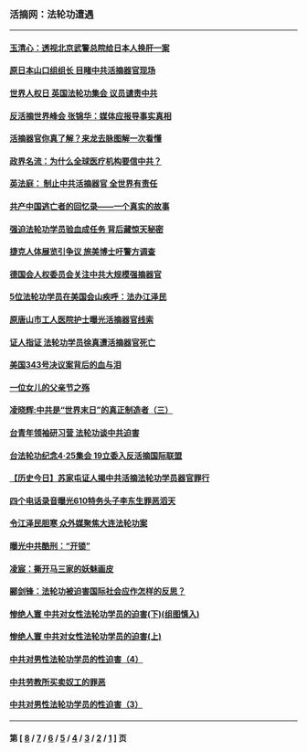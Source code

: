 ### 活摘网：法轮功遭遇
---
#### [玉清心：透视北京武警总院给日本人换肝一案](../../pages/nf5881/n13771978.md?03050430) 
#### [原日本山口组组长 目睹中共活摘器官现场](../../pages/nf5881/n13767360.md?03050430) 
#### [世界人权日 英国法轮功集会 议员谴责中共](../../pages/nf5881/n13431763.md?03050430) 
#### [反活摘世界峰会 张锦华：媒体应报导事实真相](../../pages/nf5881/n13278502.md?03050430) 
#### [活摘器官你真了解？来龙去脉图解一次看懂](../../pages/nf5881/n13013820.md?03050430) 
#### [政界名流：为什么全球医疗机构要信中共？](../../pages/nf5881/n11945479.md?03050430) 
#### [英法庭： 制止中共活摘器官 全世界有责任](../../pages/nf5881/n11330691.md?03050430) 
#### [共产中国逃亡者的回忆录——一个真实的故事](../../pages/nf5881/n10918649.md?03050430) 
#### [强迫法轮功学员验血成任务 背后藏惊天秘密](../../pages/nf5881/n4252384.md?03050430) 
#### [捷克人体展览引争议 旅美博士吁警方调查](../../pages/nf5881/n9429187.md?03050430) 
#### [德国会人权委员会关注中共大规模强摘器官](../../pages/nf5881/n8418950.md?03050430) 
#### [5位法轮功学员在美国会山疾呼：法办江泽民](../../pages/nf5881/n8101519.md?03050430) 
#### [原唐山市工人医院护士曝光活摘器官线索](../../pages/nf5881/n8076384.md?03050430) 
#### [证人指证 法轮功学员徐真遭活摘器官死亡](../../pages/nf5881/n8042467.md?03050430) 
#### [美国343号决议案背后的血与泪](../../pages/nf5881/n8020684.md?03050430) 
#### [一位女儿的父亲节之殇](../../pages/nf5881/n8014122.md?03050430) 
#### [凌晓辉:中共是“世界末日”的真正制造者（三）](../../pages/nf5881/n4210333.md?03050430) 
#### [台青年领袖研习营 法轮功谈中共迫害](../../pages/nf5881/n4141857.md?03050430) 
#### [台法轮功纪念4‧25集会 19立委入反活摘国际联盟](../../pages/nf5881/n4141821.md?03050430) 
#### [【历史今日】苏家屯证人揭中共活摘法轮功学员器官罪行](../../pages/nf5881/n4135912.md?03050430) 
#### [四个电话录音曝光610特务头子李东生罪恶滔天](../../pages/nf5881/n4040060.md?03050430) 
#### [令江泽民胆寒 众外媒聚焦大连法轮功案](../../pages/nf5881/n3932671.md?03050430) 
#### [曝光中共酷刑：“开锁”](../../pages/nf5881/n3889373.md?03050430) 
#### [凌宸：撕开马三家的妖魅画皮](../../pages/nf5881/n3849369.md?03050430) 
#### [郦剑锋：法轮功被迫害国际社会应作怎样的反思？](../../pages/nf5881/n3824560.md?03050430) 
#### [惨绝人寰 中共对女性法轮功学员的迫害(下)(组图慎入)](../../pages/nf5881/n3816285.md?03050430) 
#### [惨绝人寰 中共对女性法轮功学员的迫害(上)](../../pages/nf5881/n3815374.md?03050430) 
#### [中共对男性法轮功学员的性迫害（4）](../../pages/nf5881/n3769144.md?03050430) 
#### [中共劳教所买卖奴工的罪恶](../../pages/nf5881/n3769378.md?03050430) 
#### [中共对男性法轮功学员的性迫害（3）](../../pages/nf5881/n3768231.md?03050430) 

---
#### 第 [ [8](./8.md?03050430) / [7](./7.md?03050430) / [6](./6.md?03050430) / [5](./5.md?03050430) / [4](./4.md?03050430) / [3](./3.md?03050430) / [2](./2.md?03050430) / [1](./1.md?03050430) ] 页
